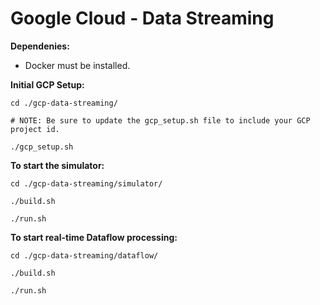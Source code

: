 # Google Cloud - Data Streaming

**Dependenies:**

* Docker must be installed.

**Initial GCP Setup:**
```
cd ./gcp-data-streaming/

# NOTE: Be sure to update the gcp_setup.sh file to include your GCP project id.

./gcp_setup.sh
```

**To start the simulator:**
```
cd ./gcp-data-streaming/simulator/

./build.sh

./run.sh
```

**To start real-time Dataflow processing:**
```
cd ./gcp-data-streaming/dataflow/

./build.sh

./run.sh
```

